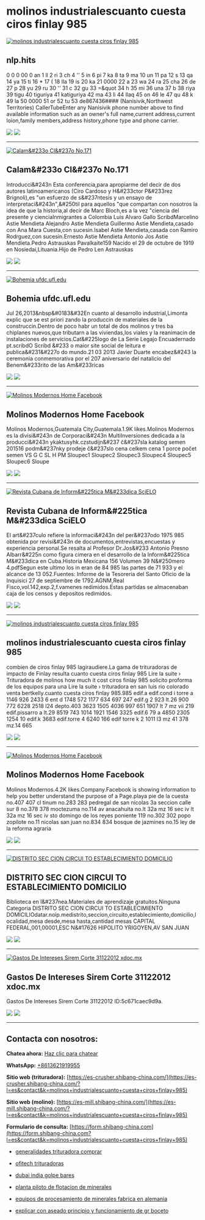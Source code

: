 # molinos industrialescuanto cuesta ciros finlay 985

<a href="https://swt.shibang-china.com/?l=es&img&k=molinos+industrialescuanto+cuesta+ciros+finlay+985" target="_blank">![molinos industrialescuanto cuesta ciros finlay 985](http://static.shibang-china.com/all-800x300/1236.jpg)</a>

## nlp.hits
0 0 0 00 0 an 1 ll 2 ri 3 ch 4 '' 5 in 6 pi 7 ka 8 ta 9 ma 10 un 11 pa 12 s 13 qa 14 ya 15 ti 16 * 17 ( 18 lla 19 is 20 ka 21 0000 22 a 23 wa 24 ra 25 cha 26 de 27 p 28 yu 29 ru 30 '' 31 c 32 gu 33 =&quot 34 h 35 mi 36 una 37 b 38 riya 39 tigu 40 tiguriya 41 katiguriya 42 ma 43 li 44 llaq 45 on 46 le 47 qu 48 k 49 la 50 0000 51 or 52 tu 53 de867436#### (Nanisivik,Northwest Territories) CallerTubeEnter any Nanisivik phone number above to find available information such as an owner's full name,current address,current loion,family members,address history,phone type and phone carrier.


<a href="https://whatsapp.shibangsoft.com/WhatsApp.php" target="_blank" title="WhatsApp">![](http://static.shibang-china.com/icon/whatsapp.png)</a> <a href="https://swt.shibang-china.com/?l=es&icon&k=molinos+industrialescuanto+cuesta+ciros+finlay+985" target="_blank">![](http://static.shibang-china.com/icon/chat-es.png)</a>

---

<a href="https://swt.shibang-china.com/?l=es&img&k=molinos+industrialescuanto+cuesta+ciros+finlay+985" target="_blank">![Calam&#233o Cl&#237o No.171](http://static.shibang-china.com/all-800x300/686.jpg)</a>

## Calam&#233o Cl&#237o No.171
Introducci&#243n Esta conferencia,para apropiarme del decir de dos autores latinoamericanos (Ciro Cardoso y H&#233ctor P&#233rez Brignoli),es "un esfuerzo de s&#237ntesis y un ensayo de interpretaci&#243n",&#250til para aquellos "que compartan con nosotros la idea de que la historia,al decir de Marc Bloch,es a la vez "ciencia del presente y cienciaInmigrantes a Colombia Luis Alvaro Gallo ScribdMarcelino Astie Mendieta Alejandro Astie Mendieta Guillermo Astie Mendieta,casado con Ana Mara Cuesta,con sucesin.Isabel Astie Mendieta,casada con Ramiro Rodrguez,con sucesin.Ernesto Astie Mendieta Antonio Jos Astie Mendieta.Pedro Astrauskas Pavalkaite159 Nacido el 29 de octubre de 1919 en Nosiedai,Lituania.Hijo de Pedro Len Astrauskas


<a href="https://whatsapp.shibangsoft.com/WhatsApp.php" target="_blank" title="WhatsApp">![](http://static.shibang-china.com/icon/whatsapp.png)</a> <a href="https://swt.shibang-china.com/?l=es&icon&k=molinos+industrialescuanto+cuesta+ciros+finlay+985" target="_blank">![](http://static.shibang-china.com/icon/chat-es.png)</a>

---

<a href="https://swt.shibang-china.com/?l=es&img&k=molinos+industrialescuanto+cuesta+ciros+finlay+985" target="_blank">![Bohemia ufdc.ufl.edu](http://static.shibang-china.com/all-800x300/932.jpg)</a>

## Bohemia ufdc.ufl.edu
Jul 26,2013&nbsp&#0183&#32En cuanto al desarrollo industrial,Limonta explic que se est priori zando la produccin de materiales de la construccin.Dentro de poco habr un total de dos molinos y tres ba chiplanes nuevos,que tributarn a las viviendas,los viales y la reanimacin de instalaciones de servicios.Cat&#225logo de La Serie Legajo Encuadernado pt.scribdO Scribd &#233 o maior site social de leitura e publica&#231&#227o do mundo.21 03 2013 Javier Duarte encabez&#243 la ceremonia conmemorativa por el 207 aniversario del natalicio del Benem&#233rito de las Am&#233ricas


<a href="https://whatsapp.shibangsoft.com/WhatsApp.php" target="_blank" title="WhatsApp">![](http://static.shibang-china.com/icon/whatsapp.png)</a> <a href="https://swt.shibang-china.com/?l=es&icon&k=molinos+industrialescuanto+cuesta+ciros+finlay+985" target="_blank">![](http://static.shibang-china.com/icon/chat-es.png)</a>

---

<a href="https://swt.shibang-china.com/?l=es&img&k=molinos+industrialescuanto+cuesta+ciros+finlay+985" target="_blank">![Molinos Modernos Home Facebook](http://static.shibang-china.com/all-800x300/726.jpg)</a>

## Molinos Modernos Home Facebook
Molinos Modernos,Guatemala City,Guatemala.1.9K likes.Molinos Modernos es la divisi&#243n de Corporaci&#243n MultiInversiones dedicada a la producci&#243n ykaktusyhk.czstudijn&#237 č&#237sla katalog semen 201516 podm&#237nky prodeje č&#237slo cena celkem cena 1 porce počet semen VS G C SL H PM Sloupec1 Sloupec2 Sloupec3 Sloupec4 Sloupec5 Sloupec6 Sloupe


<a href="https://whatsapp.shibangsoft.com/WhatsApp.php" target="_blank" title="WhatsApp">![](http://static.shibang-china.com/icon/whatsapp.png)</a> <a href="https://swt.shibang-china.com/?l=es&icon&k=molinos+industrialescuanto+cuesta+ciros+finlay+985" target="_blank">![](http://static.shibang-china.com/icon/chat-es.png)</a>

---

<a href="https://swt.shibang-china.com/?l=es&img&k=molinos+industrialescuanto+cuesta+ciros+finlay+985" target="_blank">![Revista Cubana de Inform&#225tica M&#233dica SciELO](http://static.shibang-china.com/all-800x300/467.jpg)</a>

## Revista Cubana de Inform&#225tica M&#233dica SciELO
El art&#237culo refiere la informaci&#243n del per&#237odo 1975 985 obtenida por revisi&#243n de documentos,entrevistas,encuestas y experiencia personal.Se resalta al Profesor Dr.Jos&#233 Antonio Presno Albarr&#225n como figura cimera en el desarrollo de la Inform&#225tica M&#233dica en Cuba.Historia Mexicana 156 Volumen 39 N&#250mero 4.pdfSegun este ultimo los in eran de 84 985 las partes de 71 933 y el alcance de 13 052.Fuentes: Informe de la Tesoreria del Santo Oficio de la Inquisici 27 de septiembre de 1792.AGNM,Real Fisco,vol.142,exp.2,f.vamenes redimidos.Estas partidas se almacenaban caja de los censos y depositos redimidos.


<a href="https://whatsapp.shibangsoft.com/WhatsApp.php" target="_blank" title="WhatsApp">![](http://static.shibang-china.com/icon/whatsapp.png)</a> <a href="https://swt.shibang-china.com/?l=es&icon&k=molinos+industrialescuanto+cuesta+ciros+finlay+985" target="_blank">![](http://static.shibang-china.com/icon/chat-es.png)</a>

---

<a href="https://swt.shibang-china.com/?l=es&img&k=molinos+industrialescuanto+cuesta+ciros+finlay+985" target="_blank">![molinos industrialescuanto cuesta ciros finlay 985](http://static.shibang-china.com/all-800x300/479.jpg)</a>

## molinos industrialescuanto cuesta ciros finlay 985
combien de ciros finlay 985 lagiraudiere.La gama de trituradoras de impacto de Finlay resulta cuanto cuesta ciros finlay 985 Lire la suite › Trituradora de molinos how much it cost ciros finlay 985 solicito proforma de los equipos para una Lire la suite › trituradora en san luis rio colorado venta bertkelly.cuanto cuesta ciros finlay 985.985 edif.a edif.cond i torre a 1146 926 2433 6 ent d 1748 572 1177 634 697 247 edif.g 2 923 lt.26 900 772 6228 2518 l24 depto.403 3623 1505 4036 997 651 1907 lt 7 mz vii 219 edif.pissarro a lt.29 8519 743 1014 1921 1546 3325 edif.6 79 a 4850 2305 1254 10 edif.k 3683 edif.torre 4 6240 166 edif torre k 2 1011 l3 mz 41 378 mz.14 665


<a href="https://whatsapp.shibangsoft.com/WhatsApp.php" target="_blank" title="WhatsApp">![](http://static.shibang-china.com/icon/whatsapp.png)</a> <a href="https://swt.shibang-china.com/?l=es&icon&k=molinos+industrialescuanto+cuesta+ciros+finlay+985" target="_blank">![](http://static.shibang-china.com/icon/chat-es.png)</a>

---

<a href="https://swt.shibang-china.com/?l=es&img&k=molinos+industrialescuanto+cuesta+ciros+finlay+985" target="_blank">![Molinos Modernos Home Facebook](http://static.shibang-china.com/all-800x300/1074.jpg)</a>

## Molinos Modernos Home Facebook
Molinos Modernos.4.2K likes.Company.Facebook is showing information to help you better understand the purpose of a Page.playa pie de la cuesta no.407 407 cl tinum no.283 283 pedregal de san nicolas 3a seccion calle sur 8 no.378 378 moctezuma no.114 av anacahuita no.lt 32a mz 16 sec iv lt 32a mz 16 sec iv sto domingo de los reyes poniente 119 no.302 302 popo zopilote no.11 nicolas san juan no.834 834 bosque de jazmines no.15 ley de la reforma agraria


<a href="https://whatsapp.shibangsoft.com/WhatsApp.php" target="_blank" title="WhatsApp">![](http://static.shibang-china.com/icon/whatsapp.png)</a> <a href="https://swt.shibang-china.com/?l=es&icon&k=molinos+industrialescuanto+cuesta+ciros+finlay+985" target="_blank">![](http://static.shibang-china.com/icon/chat-es.png)</a>

---

<a href="https://swt.shibang-china.com/?l=es&img&k=molinos+industrialescuanto+cuesta+ciros+finlay+985" target="_blank">![DISTRITO SEC CION CIRCUI TO ESTABLECIMIENTO DOMICILIO](http://static.shibang-china.com/all-800x300/159.jpg)</a>

## DISTRITO SEC CION CIRCUI TO ESTABLECIMIENTO DOMICILIO
Biblioteca en l&#237nea.Materiales de aprendizaje gratuitos.Ninguna Categoria DISTRITO SEC CION CIRCUI TO ESTABLECIMIENTO DOMICILIOdatar.noip.medistrito,seccion,circuito,establecimiento,domicilio,localidad,mesa desde,mesa hasta,cantidad mesas CAPITAL FEDERAL,001,00001,ESC N&#17626 HIPOLITO YRIGOYEN,AV SAN JUAN


<a href="https://whatsapp.shibangsoft.com/WhatsApp.php" target="_blank" title="WhatsApp">![](http://static.shibang-china.com/icon/whatsapp.png)</a> <a href="https://swt.shibang-china.com/?l=es&icon&k=molinos+industrialescuanto+cuesta+ciros+finlay+985" target="_blank">![](http://static.shibang-china.com/icon/chat-es.png)</a>

---

<a href="https://swt.shibang-china.com/?l=es&img&k=molinos+industrialescuanto+cuesta+ciros+finlay+985" target="_blank">![Gastos De Intereses Sirem Corte 31122012 xdoc.mx](http://static.shibang-china.com/all-800x300/1249.jpg)</a>

## Gastos De Intereses Sirem Corte 31122012 xdoc.mx
Gastos De Intereses Sirem Corte 31122012 ID:5c671caec9d9a.

<a href="https://whatsapp.shibangsoft.com/WhatsApp.php" target="_blank" title="WhatsApp">![](http://static.shibang-china.com/icon/whatsapp.png)</a> <a href="https://swt.shibang-china.com/?l=es&icon&k=molinos+industrialescuanto+cuesta+ciros+finlay+985" target="_blank">![](http://static.shibang-china.com/icon/chat-es.png)</a>

---
## Contacta con nosotros:

**Chatea ahora:** [Haz clic para chatear](https://swt.shibang-china.com?l=es&contact&k=molinos+industrialescuanto+cuesta+ciros+finlay+985)

**WhatsApp:**  [+8613621919955](https://whatsapp.shibangsoft.com/WhatsApp.php)

**Sitio web (trituradora):** [https://es-crusher.shibang-china.com/](https://es-crusher.shibang-china.com/?l=es&contact&k=molinos+industrialescuanto+cuesta+ciros+finlay+985)

**Sitio web (molino):** [https://es-mill.shibang-china.com/](https://es-mill.shibang-china.com/?l=es&contact&k=molinos+industrialescuanto+cuesta+ciros+finlay+985)

**Formulario de consulta:** [https://form.shibang-china.com](https://form.shibang-china.com?l=es&contact&k=molinos+industrialescuanto+cuesta+ciros+finlay+985)

* [generalidades trituradora comprar](../91/generalidades%20trituradora%20comprar.md)

* [ofitech trituradoras](../83/ofitech%20trituradoras.md)

* [dubai india golpe bares](../85/dubai%20india%20golpe%20bares.md)

* [planta piloto de flotacion de minerales](../81/planta%20piloto%20de%20flotacion%20de%20minerales.md)

* [equipos de procesamiento de minerales fabrica en alemania](../82/equipos%20de%20procesamiento%20de%20minerales%20fabrica%20en%20alemania.md)

* [explicar con aseado principio y funcionamiento de gr boceto](../83/explicar%20con%20aseado%20principio%20y%20funcionamiento%20de%20gr%20boceto.md)